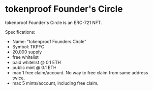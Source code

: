 # tokenproof Founder's Circle
tokenproof Founder's Circle is an ERC-721 NFT.

Specifications:
- Name: "tokenproof Founders Circle"
- Symbol: TKPFC
- 20,000 supply
- free whitelist
- paid whitelist @ 0.1 ETH
- public mint    @ 0.1 ETH
- max 1 free claim/account. No way to free claim from same address twice.
- max 5 mints/account, including free claim.

